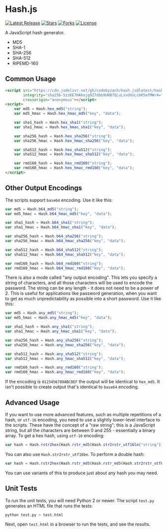 Hash.js
====
[![Latest Release](https://img.shields.io/github/tag/CodeByZach/jhash.svg?label=release)](https://github.com/CodeByZach/jhash/releases/latest) [![Stars](https://img.shields.io/github/stars/CodeByZach/jhash.svg)](https://github.com/CodeByZach/jhash/stargazers) [![Forks](https://img.shields.io/github/forks/CodeByZach/jhash.svg)](https://github.com/CodeByZach/jhash/network/members) [![License](https://img.shields.io/github/license/CodeByZach/jhash.svg)](LICENSE)

A JavaScript hash generator.

* MD5
* SHA-1
* SHA-256
* SHA-512
* RIPEMD-160


Common Usage
-------

```html
<script src="https://cdn.jsdelivr.net/gh/codebyzach/hash.js@latest/hash.js"
        integrity="sha256-5zzKE7HAkojg9Z7dbb9UHB7QLuLsvOXoLc6K5mfMWr4="
        crossorigin="anonymous"></script>
<script>
    var md5 = Hash.hex_md5("string");
    var md5_hmac = Hash.hex_hmac_md5("key", "data");

    var sha1_hash = Hash.hex_sha1("string");
    var sha1_hmac = Hash.hex_hmac_sha1("key", "data");

    var sha256_hash = Hash.hex_sha256("string");
    var sha256_hmac = Hash.hex_hmac_sha256("key", "data");

    var sha512_hash = Hash.hex_sha512("string");
    var sha512_hmac = Hash.hex_hmac_sha512("key", "data");

    var rmd160_hash = Hash.hex_rmd160("string");
    var rmd160_hmac = Hash.hex_hmac_rmd160("key", "data");
</script>
```

Other Output Encodings
-------

The scripts support `base64` encoding. Use it like this:

```javascript
var md5 = Hash.b64_md5("string");
var md5_hmac = Hash.b64_hmac_md5("key", "data");

var sha1_hash = Hash.b64_sha1("string");
var sha1_hmac = Hash.b64_hmac_sha1("key", "data");

var sha256_hash = Hash.b64_sha256("string");
var sha256_hmac = Hash.b64_hmac_sha256("key", "data");

var sha512_hash = Hash.b64_sha512("string");
var sha512_hmac = Hash.b64_hmac_sha512("key", "data");

var rmd160_hash = Hash.b64_rmd160("string");
var rmd160_hmac = Hash.b64_hmac_rmd160("key", "data");
```

There is also a mode called "any output encoding". This lets you specify a string of characters, and all those characters will be used to encode the password. The string can be any length - it does not need to be a power of 2. This is useful for applications like password generation, when you want to get as much unpredictability as possible into a short password. Use it like this:

```javascript
var md5 = Hash.any_md5("string");
var md5_hmac = Hash.any_hmac_md5("key", "data");

var sha1_hash = Hash.any_sha1("string");
var sha1_hmac = Hash.any_hmac_sha1("key", "data");

var sha256_hash = Hash.any_sha256("string");
var sha256_hmac = Hash.any_hmac_sha256("key", "data");

var sha512_hash = Hash.any_sha512("string");
var sha512_hmac = Hash.any_hmac_sha512("key", "data");

var rmd160_hash = Hash.any_rmd160("string");
var rmd160_hmac = Hash.any_hmac_rmd160("key", "data");
```

If the encoding is `0123456789ABCDEF` the output will be identical to `hex_md5`. It isn't possible to create output that's identical to `base64` encoding.


Advanced Usage
-------

If you want to use more advanced features, such as multiple repetitions of a hash, or `utf-16` encoding, you need to use a slightly lower-level interface to the scripts. These have the concept of a "raw string"; this is a JavaScript string, but all the characters are between 0 and 255 - essentially a binary array. To get a hex hash, using `utf-16` encoding:

```javascript
var hash = Hash.rstr2hex(Hash.rstr_md5(Hash.str2rstr_utf16le("string")));
```

You can also use `Hash.str2rstr_utf16be`. To perform a double hash:

```javascript
var hash = Hash.rstr2hex(Hash.rstr_md5(Hash.rstr_md5(Hash.str2rstr_utf8("string"))));
```

You can use variants of this to produce just about any hash you may need.


Unit Tests
-------

To run the unit tests, you will need Python 2 or newer. The script `test.py` generates an HTML file that runs the tests:

```bash
python test.py > test.html
```

Next, open `test.html` in a browser to run the tests, and see the results.
